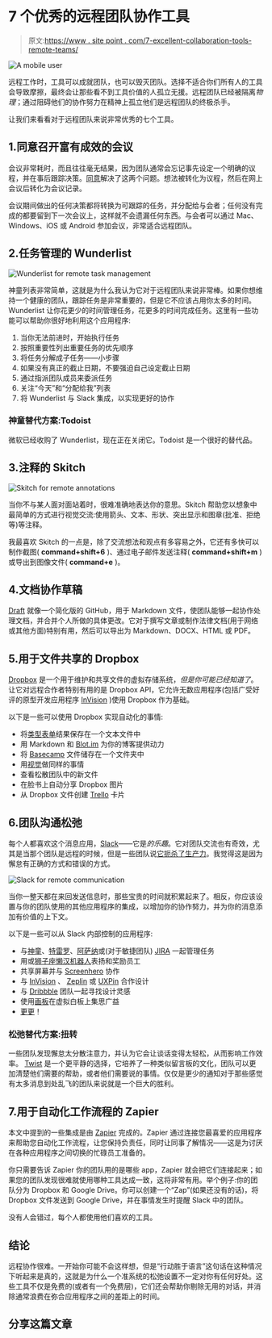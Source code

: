 # 7 个优秀的远程团队协作工具

> 原文:[https://www . site point . com/7-excellent-collaboration-tools-remote-teams/](https://www.sitepoint.com/7-excellent-collaboration-tools-remote-teams/)

![A mobile user](../Images/9798d123b33d4e4e8f52ec5ea02844d4.png)

远程工作时，工具可以成就团队，也可以毁灭团队。选择不适合你们所有人的工具会导致摩擦，最终会让那些看不到工具价值的人孤立无援。远程团队已经被隔离*物理*；通过阻碍他们的协作努力在精神上孤立他们是远程团队的终极杀手。

让我们来看看对于远程团队来说非常优秀的七个工具。

## 1.同意召开富有成效的会议

会议非常耗时，而且往往毫无结果，因为团队通常会忘记事先设定一个明确的议程，并在事后跟踪决策。[同意](https://www.agreedo.com)解决了这两个问题。想法被转化为议程，然后在网上会议后转化为会议记录。

会议期间做出的任何决策都将转换为可跟踪的任务，并分配给与会者；任何没有完成的都要留到下一次会议上，这样就不会遗漏任何东西。与会者可以通过 Mac、Windows、iOS 或 Android 参加会议，非常适合远程团队。

## 2.任务管理的 Wunderlist

![Wunderlist for remote task management](../Images/7f131c8859c44a7515a435b207e90ca0.png)

神童列表非常简单，这就是为什么我认为它对于远程团队来说非常棒。如果你想维持一个健康的团队，跟踪任务是非常重要的，但是它不应该占用你太多的时间。Wunderlist 让你花更少的时间管理任务，花更多的时间完成任务。这里有一些功能可以帮助你很好地利用这个应用程序:

1.  当你无法前进时，开始执行任务
2.  按照重要性列出重要任务的优先顺序
3.  将任务分解成子任务——小步骤
4.  如果没有真正的截止日期，不要强迫自己设定截止日期
5.  通过指派团队成员来委派任务
6.  关注“今天”和“分配给我”列表
7.  将 Wunderlist 与 Slack 集成，以实现更好的协作

### 神童替代方案:Todoist

微软已经收购了 Wunderlist，现在正在关闭它。Todoist 是一个很好的替代品。

## 3.注释的 Skitch

![Skitch for remote annotations](../Images/ebad559106c291be211b33dbeabcb132.png)

当你不与某人面对面站着时，很难准确地表达你的意思。Skitch 帮助您以想象中最简单的方式进行视觉交流:使用箭头、文本、形状、突出显示和图章(批准、拒绝等)等注释。

我最喜欢 Skitch 的一点是，除了交流想法和观点有多容易之外，它还有多快可以制作截图( **command+shift+6** )、通过电子邮件发送注释( **command+shift+m** )或导出到图像文件( **command+e** )。

## 4.文档协作草稿

[Draft](https://draftin.com/) 就像一个简化版的 GitHub，用于 Markdown 文件，使团队能够一起协作处理文档，并合并个人所做的具体更改。它对于撰写文章或制作法律文档(用于网络或其他方面)特别有用，然后可以导出为 Markdown、DOCX、HTML 或 PDF。

## 5.用于文件共享的 Dropbox

[Dropbox](https://www.dropbox.com/) 是一个用于维护和共享文件的虚拟存储系统，*但是你可能已经知道了*。让它对远程合作者特别有用的是 Dropbox API，它允许无数应用程序(包括广受好评的原型开发应用程序 [InVision](https://www.invisionapp.com/) )使用 Dropbox 作为基础。

以下是一些可以使用 Dropbox 实现自动化的事情:

*   将[类型表单](https://www.typeform.com/)结果保存在一个文本文件中
*   用 Markdown 和 [Blot.im](https://blot.im/) 为你的博客提供动力
*   将 [Basecamp](https://basecamp.com/) 文件储存在一个文件夹中
*   用[视觉](https://www.invisionapp.com/)做同样的事情
*   查看松散团队中的新文件
*   在脸书上自动分享 Dropbox 图片
*   从 Dropbox 文件创建 [Trello](https://trello.com/) 卡片

## 6.团队沟通松弛

每个人都喜欢这个消息应用，[Slack](https://slack.com/)——它是*的乐趣*。它对团队交流也有奇效，尤其是当那个团队是远程的时候，但是一些团队说[它扼杀了生产力](https://medium.com/better-people/slack-i-m-breaking-up-with-you-54600ace03ea#.1xuxiajtl)。我觉得这是因为懈怠有正确的方式和错误的方式。

![Slack for remote communication](../Images/ff24c14711f7876d67f031561b4f1d9a.png)

当你一整天都在来回发送信息时，那些宝贵的时间就积累起来了。相反，你应该设置与你的团队使用的其他应用程序的集成，以增加你的协作努力，并为你的消息添加有价值的上下文。

以下是一些可以从 Slack 内部控制的应用程序:

*   与[神童](https://slack.com/apps/A0F7VRHTN-wunderlist)、[特雷罗](https://slack.com/apps/A0F814C4R-trello)、[阿萨纳](https://slack.com/apps/A0F81FK1C-asana)或(对于敏捷团队) [JIRA](https://slack.com/apps/A0F7YS3MZ-jira) 一起管理任务
*   用或[狮子座懒汉机器人](https://slack.com/apps/A0GU27WR1-leo-officevibe-bot)表扬和奖励员工
*   共享屏幕并与 [Screenhero](https://slack.com/apps/A0F7XDVHB-screenhero) 协作
*   与 [InVision](https://slack.com/apps/A08N434LS-invision-app) 、 [Zeplin](https://slack.com/apps/A08MGBLJV-zeplin) 或 [UXPin](https://slack.com/apps/A0J8PT0T0-uxpin) 合作设计
*   与 [Dribbble](https://slack.com/apps/A0CGVC7K7-dribbble) 团队一起寻找设计灵感
*   使用[画板](https://slack.com/apps/A02NEMM42-sketchboard)在虚拟白板上集思广益
*   [更更](https://slack.com/apps)！

### 松弛替代方案:扭转

一些团队发现懈怠太分散注意力，并认为它会让谈话变得太轻松，从而影响工作效率。 [Twist](https://twistapp.com/) 是一个更平静的选择，它培养了一种类似留言板的文化，团队可以更加清楚他们需要的帮助，或者他们需要说的事情。仅仅是更少的通知对于那些感觉有太多消息到处乱飞的团队来说就是一个巨大的胜利。

## 7.用于自动化工作流程的 Zapier

本文中提到的一些集成是由 [Zapier](https://zapier.com) 完成的。Zapier 通过连接您最喜爱的应用程序来帮助您自动化工作流程，让您保持负责任，同时让同事了解情况——这是为讨厌在各种应用程序之间切换的忙碌员工准备的。

你只需要告诉 Zapier 你的团队用的是哪些 app，Zapier 就会把它们连接起来；如果您的团队发现很难就使用哪种工具达成一致，这将非常有用。举个例子:你的团队分为 Dropbox 和 Google Drive。你可以创建一个“Zap”(如果还没有的话)，将 Dropbox 文件发送到 Google Drive，并在事情发生时提醒 Slack 中的团队。

没有人会错过，每个人都使用他们喜欢的工具。

## 结论

远程协作很难。一开始你可能不会这样想，但是“行动胜于语言”这句话在这种情况下听起来是真的，这就是为什么一个准系统的松弛设置不一定对你有任何好处。这些工具不仅是免费的(或者有一个免费层)，它们还会帮助你剔除无用的对话，并消除通常浪费在弥合应用程序之间的差距上的时间。

## 分享这篇文章